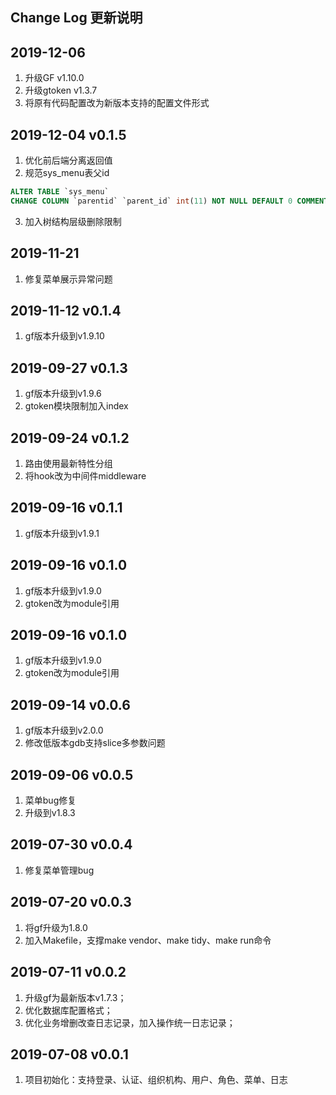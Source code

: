 Change Log 更新说明
------------------------------
## 2019-12-06
1. 升级GF v1.10.0
2. 升级gtoken v1.3.7
3. 将原有代码配置改为新版本支持的配置文件形式

## 2019-12-04 v0.1.5
1. 优化前后端分离返回值
2. 规范sys_menu表父id
```sql
ALTER TABLE `sys_menu` 
CHANGE COLUMN `parentid` `parent_id` int(11) NOT NULL DEFAULT 0 COMMENT '父id' AFTER `id`;
```
3. 加入树结构层级删除限制

## 2019-11-21
1. 修复菜单展示异常问题

## 2019-11-12 v0.1.4
1. gf版本升级到v1.9.10

## 2019-09-27 v0.1.3
1. gf版本升级到v1.9.6
2. gtoken模块限制加入index

## 2019-09-24 v0.1.2
1. 路由使用最新特性分组
2. 将hook改为中间件middleware

## 2019-09-16 v0.1.1
1. gf版本升级到v1.9.1

## 2019-09-16 v0.1.0
1. gf版本升级到v1.9.0
2. gtoken改为module引用

## 2019-09-16 v0.1.0
1. gf版本升级到v1.9.0
2. gtoken改为module引用

## 2019-09-14 v0.0.6
1. gf版本升级到v2.0.0
2. 修改低版本gdb支持slice多参数问题

## 2019-09-06 v0.0.5
1. 菜单bug修复
2. 升级到v1.8.3

## 2019-07-30 v0.0.4
1. 修复菜单管理bug

## 2019-07-20 v0.0.3
1. 将gf升级为1.8.0
2. 加入Makefile，支撑make vendor、make tidy、make run命令

## 2019-07-11 v0.0.2
1. 升级gf为最新版本v1.7.3；
2. 优化数据库配置格式；
3. 优化业务增删改查日志记录，加入操作统一日志记录；

## 2019-07-08 v0.0.1
1. 项目初始化：支持登录、认证、组织机构、用户、角色、菜单、日志
